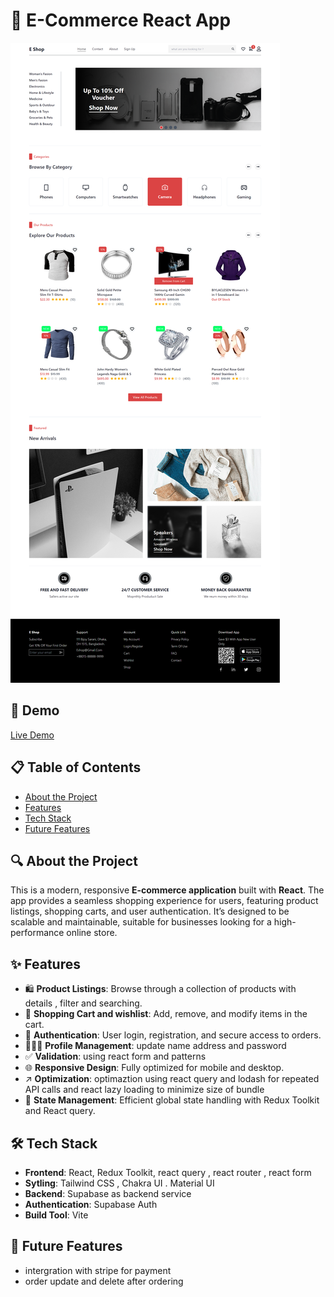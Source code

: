 
# 🛒 E-Commerce React App

![Project Screenshot](./screenshot.png) <!-- Add a screenshot of the project -->

## 🚀 Demo

[Live Demo](https://eshopcommerce-react.netlify.app) <!-- Provide link to the deployed app -->

## 📋 Table of Contents

- [About the Project](#about-the-project)
- [Features](#features)
- [Tech Stack](#tech-stack)
- [Future Features](#future-features)

## 🔍 About the Project

This is a modern, responsive **E-commerce application** built with **React**. The app provides a seamless shopping experience for users, featuring product listings, shopping carts, and user authentication. It’s designed to be scalable and maintainable, suitable for businesses looking for a high-performance online store.

## ✨ Features

- 🛍️ **Product Listings**: Browse through a collection of products with details , filter and searching.
- 🛒 **Shopping Cart and wishlist**: Add, remove, and modify items in the cart.
- 🔐 **Authentication**: User login, registration, and secure access to orders.
- 👨🏻‍💻 **Profile Management**: update name address and password
- ✅ **Validation**: using react form and patterns
- 🌐 **Responsive Design**: Fully optimized for mobile and desktop.
- ↗️ **Optimization**: optimaztion using react query and lodash for repeated API calls and react lazy loading to minimize size of bundle
- 🔁 **State Management**: Efficient global state handling with Redux Toolkit and React query.


## 🛠 Tech Stack

- **Frontend**: React, Redux Toolkit, react query , react router , react form
- **Sytling**: Tailwind CSS , Chakra UI . Material UI
- **Backend**: Supabase as backend service
- **Authentication**:  Supabase Auth
- **Build Tool**: Vite

## 🚀 Future Features

- intergration with stripe for payment
- order update and delete after ordering
  
